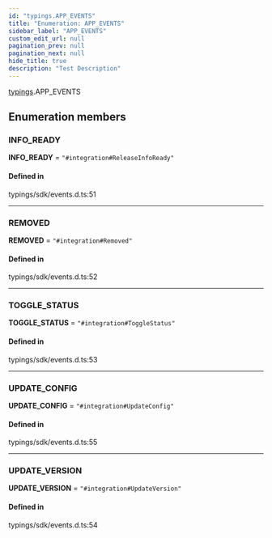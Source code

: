 ```yaml
---
id: "typings.APP_EVENTS"
title: "Enumeration: APP_EVENTS"
sidebar_label: "APP_EVENTS"
custom_edit_url: null
pagination_prev: null
pagination_next: null
hide_title: true
description: "Test Description"
---
```


[typings](../namespaces/typings.md).APP_EVENTS

## Enumeration members

### INFO\_READY

 **INFO\_READY** = `"#integration#ReleaseInfoReady"`

#### Defined in

typings/sdk/events.d.ts:51

___

### REMOVED

 **REMOVED** = `"#integration#Removed"`

#### Defined in

typings/sdk/events.d.ts:52

___

### TOGGLE\_STATUS

 **TOGGLE\_STATUS** = `"#integration#ToggleStatus"`

#### Defined in

typings/sdk/events.d.ts:53

___

### UPDATE\_CONFIG

 **UPDATE\_CONFIG** = `"#integration#UpdateConfig"`

#### Defined in

typings/sdk/events.d.ts:55

___

### UPDATE\_VERSION

 **UPDATE\_VERSION** = `"#integration#UpdateVersion"`

#### Defined in

typings/sdk/events.d.ts:54
